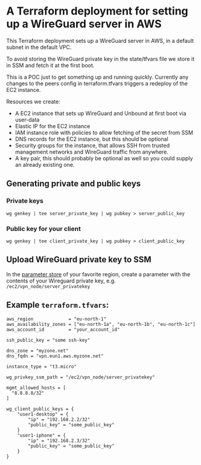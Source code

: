 # A Terraform deployment for setting up a WireGuard server in AWS
This Terraform deployment sets up a WireGuard server in AWS, in a default subnet in the default VPC.

To avoid storing the WireGuard private key in the state/tfvars file we store it in SSM and fetch it at the first boot.

This is a POC just to get something up and running quickly. Currently any changes to the peers config in terraform.tfvars triggers a redeploy of the EC2 instance.

Resources we create:
- A EC2 instance that sets up WireGuard and Unbound at first boot via user-data
- Elastic IP for the EC2 instance
- IAM instance role with policies to allow fetching of the secret from SSM
- DNS records for the EC2 instance, but this should be optional
- Security groups for the instance, that allows SSH from trusted management networks and WireGuard traffic from anywhere.
- A key pair, this should probably be optional as well so you could supply an already existing one.

##  Generating private and public keys
### Private keys
```wg genkey | tee server_private_key | wg pubkey > server_public_key```

### Public key for your client
```wg genkey | tee client_private_key | wg pubkey > client_public_key```

## Upload WireGuard private key to SSM
In the [parameter store](https://eu-west-1.console.aws.amazon.com/systems-manager/parameters?region=eu-west-1) of your favorite region, create a parameter with the contents of your Wireguard private key, e.g. `/ec2/vpn_node/server_privatekey`


## Example `terraform.tfvars`:
```
aws_region             = "eu-north-1"
aws_availability_zones = ["eu-north-1a", "eu-north-1b", "eu-north-1c"]
aws_account_id         = "your_account_id"

ssh_public_key = "some ssh-key"

dns_zone = "myzone.net"
dns_fqdn = "vpn.eun1.aws.myzone.net"

instance_type = "t3.micro"

wg_privkey_ssm_path = "/ec2/vpn_node/server_privatekey"

mgmt_allowed_hosts = [
  "8.8.8.8/32"
]

wg_client_public_keys = {
    "user1-desktop" = {
        "ip" = "192.168.2.2/32"
        "public_key" = "some_public_key"
    }
    "user1-iphone" = {
        "ip" = "192.168.2.3/32"
        "public_key" = "some_public_key"
    }
}
```
